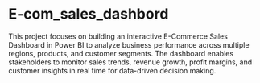 # E-com_sales_dashbord
This project focuses on building an interactive E-Commerce Sales Dashboard in Power BI to analyze business performance across multiple regions, products, and customer segments. The dashboard enables stakeholders to monitor sales trends, revenue growth, profit margins, and customer insights in real time for data-driven decision making.
